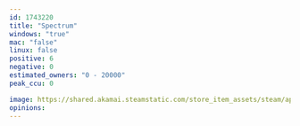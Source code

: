 ```yaml
---
id: 1743220
title: "Spectrum"
windows: "true"
mac: "false"
linux: false
positive: 6
negative: 0
estimated_owners: "0 - 20000"
peak_ccu: 0

image: https://shared.akamai.steamstatic.com/store_item_assets/steam/apps/1743220/header.jpg?t=1648176233
opinions:
---
```

